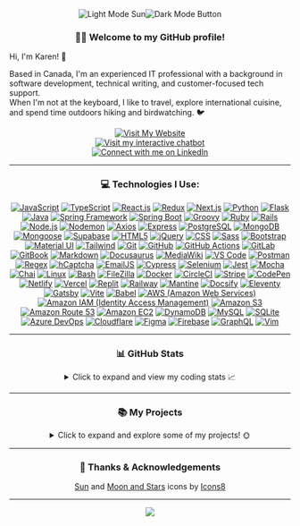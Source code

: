 <div align="left">
  <div style="display: flex; align-items: center; justify-content: center;">
    <picture>
      <source srcset="https://img.icons8.com/keek/50/bright-moon.png" alt="Dark Mode Moon" media="(prefers-color-scheme: dark)">
      <img src="https://img.icons8.com/keek/50/summer.png" alt="Light Mode Sun">
    </picture>
    <picture>
      <source srcset="https://img.shields.io/badge/Hello%2C%20Light%20Mode%20Visitor!-%23ffffff?style=flat-square" alt="Light Mode Button" height="25" media="(prefers-color-scheme: light)">
      <img src="https://img.shields.io/badge/Hello%2C%20Dark%20Mode%20Visitor!-%230D1117?style=flat-square" alt="Dark Mode Button" height="25">
    </picture>
  </div>
</div>

<h3 align="center">👩‍💻 Welcome to my GitHub profile!</h3>
Hi, I'm Karen! 🙂

Based in Canada, I'm an experienced IT professional with a background in software development, technical writing, and customer-focused tech support.  
When I'm not at the keyboard, I like to travel, explore international cuisine, and spend time outdoors hiking and birdwatching. 🐦  

<div align="center">
  <a href="https://kazvee.com" target="_blank"><img src="https://img.shields.io/badge/🌐-Visit%20My%20Website-purple?labelColor=indigo&style=plastic" alt="Visit My Website" style="height: 30px; width: auto;"></a>  
</div>
<div align="center">
  <a href="https://kazvee.zapier.app" target="_blank"><img src="https://img.shields.io/badge/🤖-Visit%20my%20interactive%20chatbot%20-purple?labelColor=indigo&style=plastic" alt="Visit my interactive chatbot" style="height: 30px; width: auto;"></a>  
</div>
<div align="center">
  <a href="https://www.linkedin.com/in/kazvee" target="_blank"><img src="https://img.shields.io/badge/🙂-Connect%20with%20me%20on%20LinkedIn-purple?labelColor=indigo&style=plastic" alt="Connect with me on LinkedIn" style="height: 30px; width: auto;"></a>  
</div>
<hr>
<h3 align="center">💻 Technologies I Use:</h3>
<div align="center">
<a href="https://github.com/kazvee/kazvee/" target="_blank"><img src="https://img.shields.io/badge/JavaScript-F7DF1E?style=for-the-badge&logo=javascript&logoColor=black&style=plastic" alt="JavaScript"></a>
<a href="https://github.com/kazvee/kazvee/" target="_blank"><img src="https://img.shields.io/badge/TypeScript-3178C6?style=for-the-badge&logo=typescript&logoColor=white&style=plastic" alt="TypeScript" /></a> 
<a href="https://github.com/kazvee/kazvee/" target="_blank"><img src="https://img.shields.io/badge/React.js-61DAFB?style=for-the-badge&logo=react&logoColor=black&style=plastic" alt="React.js" /></a>
<a href="https://github.com/kazvee/kazvee/" target="_blank"><img src="https://img.shields.io/badge/Redux-764ABC?style=for-the-badge&logo=redux&logoColor=white&style=plastic" alt="Redux" /></a> 
<a href="https://github.com/kazvee/kazvee/" target="_blank"><img src="https://img.shields.io/badge/Next.js-CCCCCC?style=for-the-badge&logo=next.js&logoColor=black&style=plastic" alt="Next.js" /></a> 
<a href="https://github.com/kazvee/kazvee/" target="_blank"><img src="https://img.shields.io/badge/Python-3776AB?style=for-the-badge&logo=python&logoColor=white&style=plastic" alt="Python" /></a> 
<a href="https://github.com/kazvee/kazvee/" target="_blank"><img src="https://img.shields.io/badge/Flask-CCCCCC?style=for-the-badge&logo=flask&logoColor=black&style=plastic" alt="Flask" /></a> 
<a href="https://github.com/kazvee/kazvee/" target="_blank"><img src="https://img.shields.io/badge/Java-3776AB?style=for-the-badge&logo=openjdk&logoColor=white&style=plastic" alt="Java" /></a> 
<a href="https://github.com/kazvee/kazvee/" target="_blank"><img src="https://img.shields.io/badge/Spring-6DB33F?style=for-the-badge&logo=spring&logoColor=white&style=plastic" alt="Spring Framework" /></a> 
<a href="https://github.com/kazvee/kazvee/" target="_blank"><img src="https://img.shields.io/badge/Spring%20Boot-6DB33F?style=for-the-badge&logo=springboot&logoColor=white&style=plastic" alt="Spring Boot" /></a> 
<a href="https://github.com/kazvee/kazvee/" target="_blank"><img src="https://img.shields.io/badge/Groovy-4298B8?style=for-the-badge&logo=apache-groovy&logoColor=white&style=plastic" alt="Groovy" /></a> 
<a href="https://github.com/kazvee/kazvee/" target="_blank"><img src="https://img.shields.io/badge/Ruby-CC342D?style=for-the-badge&logo=ruby&logoColor=white&style=plastic" alt="Ruby" /></a> 
<a href="https://github.com/kazvee/kazvee/" target="_blank"><img src="https://img.shields.io/badge/Rails-D30001?style=for-the-badge&logo=rubyonrails&logoColor=white&style=plastic" alt="Rails" /></a> 
<a href="https://github.com/kazvee/kazvee/" target="_blank"><img src="https://img.shields.io/badge/Node.js-339933?style=for-the-badge&logo=nodedotjs&logoColor=white&style=plastic" alt="Node.js" /></a> 
<a href="https://github.com/kazvee/kazvee/" target="_blank"><img src="https://img.shields.io/badge/Nodemon-76D04B?style=for-the-badge&logo=nodemon&logoColor=white&style=plastic" alt="Nodemon" /></a> 
<a href="https://github.com/kazvee/kazvee/" target="_blank"><img src="https://img.shields.io/badge/Axios-5A29E4?style=for-the-badge&logo=axios&logoColor=white&style=plastic" alt="Axios" /></a> 
<a href="https://github.com/kazvee/kazvee/" target="_blank"><img src="https://img.shields.io/badge/Express-CCCCCC?style=for-the-badge&logo=express&logoColor=black&style=plastic" alt="Express" /></a> 
<a href="https://github.com/kazvee/kazvee/" target="_blank"><img src="https://img.shields.io/badge/PostgreSQL-4169E1?style=for-the-badge&logo=postgresql&logoColor=white&style=plastic" alt="PostgreSQL" /></a> 
<a href="https://github.com/kazvee/kazvee/" target="_blank"><img src="https://img.shields.io/badge/MongoDB-47A248?style=for-the-badge&logo=mongodb&logoColor=white&style=plastic" alt="MongoDB" /></a> 
<a href="https://github.com/kazvee/kazvee/" target="_blank"><img src="https://img.shields.io/badge/Mongoose-880000?style=for-the-badge&logo=mongoose&logoColor=white&style=plastic" alt="Mongoose" /></a> 
<a href="https://github.com/kazvee/kazvee/" target="_blank"><img src="https://img.shields.io/badge/Supabase-3FCF8E?style=for-the-badge&logo=supabase&logoColor=white&style=plastic" alt="Supabase" /></a> 
<a href="https://github.com/kazvee/kazvee/" target="_blank"><img src="https://img.shields.io/badge/HTML-E34F26?style=for-the-badge&logo=html5&logoColor=white&style=plastic" alt="HTML5" /></a> 
<a href="https://github.com/kazvee/kazvee/" target="_blank"><img src="https://img.shields.io/badge/jQuery-0769AD?style=for-the-badge&logo=jquery&logoColor=white&style=plastic" alt="jQuery" /></a> 
<a href="https://github.com/kazvee/kazvee/" target="_blank"><img src="https://img.shields.io/badge/CSS-1572B6?style=for-the-badge&logo=css3&logoColor=white&style=plastic" alt="CSS" /></a> 
<a href="https://github.com/kazvee/kazvee/" target="_blank"><img src="https://img.shields.io/badge/Sass-CC6699?style=for-the-badge&logo=sass&logoColor=white&style=plastic" alt="Sass" /></a> 
<a href="https://github.com/kazvee/kazvee/" target="_blank"><img src="https://img.shields.io/badge/Bootstrap-7952B3?style=for-the-badge&logo=bootstrap&logoColor=white&style=plastic" alt="Bootstrap" /></a> 
<a href="https://github.com/kazvee/kazvee/" target="_blank"><img src="https://img.shields.io/badge/MUI-007FFF?style=for-the-badge&logo=mui&logoColor=white&style=plastic" alt="Material UI" /></a> 
<a href="https://github.com/kazvee/kazvee/" target="_blank"><img src="https://img.shields.io/badge/Tailwind%20CSS-06B6D4?style=for-the-badge&logo=tailwind-css&logoColor=white&style=plastic" alt="Tailwind" /></a> 
<a href="https://github.com/kazvee/kazvee/" target="_blank"><img src="https://img.shields.io/badge/Git-F05032?style=for-the-badge&logo=git&logoColor=white&style=plastic" alt="Git" /></a> 
<a href="https://github.com/kazvee/kazvee/" target="_blank"><img src="https://img.shields.io/badge/GitHub-CCCCCC?style=for-the-badge&logo=github&logoColor=black&style=plastic" alt="GitHub" /></a> 
<a href="https://github.com/kazvee/kazvee/" target="_blank"><img src="https://img.shields.io/badge/GitHub%20Actions-2088FF?style=for-the-badge&logo=githubactions&logoColor=white&style=plastic" alt="GitHub Actions" /></a> 
<a href="https://github.com/kazvee/kazvee/" target="_blank"><img src="https://img.shields.io/badge/GitLab-FC6D26?style=for-the-badge&logo=gitlab&logoColor=white&style=plastic" alt="GitLab" /></a> 
<a href="https://github.com/kazvee/kazvee/" target="_blank"><img src="https://img.shields.io/badge/GitBook-3884FF?style=for-the-badge&logo=gitbook&logoColor=white&style=plastic" alt="GitBook" /></a> 
<a href="https://github.com/kazvee/kazvee/" target="_blank"><img src="https://img.shields.io/badge/Markdown-CCCCCC?style=for-the-badge&logo=markdown&logoColor=black&style=plastic" alt="Markdown" /></a> 
<a href="https://github.com/kazvee/kazvee/" target="_blank"><img src="https://img.shields.io/badge/Docusaurus-3ECC5F?style=for-the-badge&logo=docusaurus&logoColor=white&style=plastic" alt="Docusaurus" /></a> 
<a href="https://github.com/kazvee/kazvee/" target="_blank"><img src="https://img.shields.io/badge/⭕-MediaWiki-FF801F?style=for-the-badge&logo=mediawiki&logoColor=white&style=plastic&labelColor=3B5B6E" alt="MediaWiki" /></a> 
<a href="https://github.com/kazvee/kazvee/" target="_blank"><img src="https://img.shields.io/badge/VSCode-007ACC?style=for-the-badge&logo=visualstudiocode&logoColor=white&style=plastic" alt="VS Code" /></a> 
<a href="https://github.com/kazvee/kazvee/" target="_blank"><img src="https://img.shields.io/badge/Postman-FF6C37?style=for-the-badge&logo=postman&logoColor=white&style=plastic" alt="Postman" /></a> 
<a href="https://github.com/kazvee/kazvee/" target="_blank"><img src="https://img.shields.io/badge/RegEx-CCCCCC?style=for-the-badge&logo=javascript&logoColor=black&style=plastic" alt="Regex" /></a> 
<a href="https://github.com/kazvee/kazvee/" target="_blank"><img src="https://img.shields.io/badge/hCaptcha-00B9BF?style=for-the-badge&logo=hCaptcha&logoColor=black&style=plastic" alt="hCaptcha" /></a> 
<a href="https://github.com/kazvee/kazvee/" target="_blank"><img src="https://img.shields.io/badge/EmailJS-FF8434?style=for-the-badge&logo=emailjs&logoColor=black&style=plastic" alt="EmailJS" /></a> 
<a href="https://github.com/kazvee/kazvee/" target="_blank"><img src="https://img.shields.io/badge/Cypress-69D3A7?style=for-the-badge&logo=cypress&logoColor=white&style=plastic" alt="Cypress" /></a> 
<a href="https://github.com/kazvee/kazvee/" target="_blank"><img src="https://img.shields.io/badge/Selenium-43B02A?style=for-the-badge&logo=selenium&logoColor=white&style=plastic" alt="Selenium" /></a> 
<a href="https://github.com/kazvee/kazvee/" target="_blank"><img src="https://img.shields.io/badge/Jest-C21325?style=for-the-badge&logo=jest&logoColor=white&style=plastic" alt="Jest" /></a> 
<a href="https://github.com/kazvee/kazvee/" target="_blank"><img src="https://img.shields.io/badge/Mocha-8D6748?style=for-the-badge&logo=mocha&logoColor=white&style=plastic" alt="Mocha" /></a> 
<a href="https://github.com/kazvee/kazvee/" target="_blank"><img src="https://img.shields.io/badge/Chai-A30701?style=for-the-badge&logo=chai&logoColor=white&style=plastic" alt="Chai" /></a> 
<a href="https://github.com/kazvee/kazvee/" target="_blank"><img src="https://img.shields.io/badge/Linux-FCC624?style=for-the-badge&logo=linux&logoColor=black&style=plastic" alt="Linux" /></a> 
<a href="https://github.com/kazvee/kazvee/" target="_blank"><img src="https://img.shields.io/badge/Bash-4EAA25?style=for-the-badge&logo=gnubash&logoColor=white&style=plastic" alt="Bash" /></a> 
<a href="https://github.com/kazvee/kazvee/" target="_blank"><img src="https://img.shields.io/badge/FileZilla-BF0000?style=for-the-badge&logo=filezilla&logoColor=white&style=plastic" alt="FileZilla" /></a> 
<a href="https://github.com/kazvee/kazvee/" target="_blank"><img src="https://img.shields.io/badge/Docker-2496ED?style=for-the-badge&logo=docker&logoColor=white&style=plastic" alt="Docker" /></a> 
<a href="https://github.com/kazvee/kazvee/" target="_blank"><img src="https://img.shields.io/badge/CircleCI-CCCCCC?style=for-the-badge&logo=circleci&logoColor=black&style=plastic" alt="CircleCI" /></a> 
<a href="https://github.com/kazvee/kazvee/" target="_blank"><img src="https://img.shields.io/badge/Stripe-008CDD?style=for-the-badge&logo=stripe&logoColor=white&style=plastic" alt="Stripe" /></a> 
<a href="https://github.com/kazvee/kazvee/" target="_blank"><img src="https://img.shields.io/badge/CodePen-CCCCCC?style=for-the-badge&logo=codepen&logoColor=black&style=plastic" alt="CodePen" /></a>
<a href="https://github.com/kazvee/kazvee/" target="_blank"><img src="https://img.shields.io/badge/Netlify-00C7B7?style=for-the-badge&logo=netlify&logoColor=white&style=plastic" alt="Netlify" /></a> 
<a href="https://github.com/kazvee/kazvee/" target="_blank"><img src="https://img.shields.io/badge/Vercel-CCCCCC?style=for-the-badge&logo=vercel&logoColor=black&style=plastic" alt="Vercel" /></a> 
<a href="https://github.com/kazvee/kazvee/" target="_blank"><img src="https://img.shields.io/badge/Replit-F26207?style=for-the-badge&logo=replit&logoColor=white&style=plastic" alt="Replit" /></a>
<a href="https://github.com/kazvee/kazvee/" target="_blank"><img src="https://img.shields.io/badge/Railway-CCCCCC?style=for-the-badge&logo=railway&logoColor=black&style=plastic" alt="Railway" /></a> 
<a href="https://github.com/kazvee/kazvee/" target="_blank"><img src="https://img.shields.io/badge/Mantine-339AF0?style=for-the-badge&logo=mantine&logoColor=white&style=plastic" alt="Mantine" /></a> 
<a href="https://github.com/kazvee/kazvee/" target="_blank"><img src="https://img.shields.io/badge/Docsify-2ECE53?style=for-the-badge&logo=docusaurus&logoColor=white&style=plastic" alt="Docsify" /></a> 
<a href="https://github.com/kazvee/kazvee/" target="_blank"><img src="https://img.shields.io/badge/Eleventy-CCCCCC?style=for-the-badge&logo=eleventy&logoColor=black&style=plastic" alt="Eleventy" /></a> 
<a href="https://github.com/kazvee/kazvee/" target="_blank"><img src="https://img.shields.io/badge/Gatsby-663399?style=for-the-badge&logo=gatsby&logoColor=white&style=plastic" alt="Gatsby" /></a> 
<a href="https://github.com/kazvee/kazvee/" target="_blank"><img src="https://img.shields.io/badge/Vite-646CFF?style=for-the-badge&logo=vite&logoColor=white&style=plastic" alt="Vite" /></a> 
<a href="https://github.com/kazvee/kazvee/" target="_blank"><img src="https://img.shields.io/badge/Babel-F9DC3E?style=for-the-badge&logo=babel&logoColor=black&style=plastic" alt="Babel" /></a> 
<a href="https://github.com/kazvee/kazvee/" target="_blank"><img src="https://img.shields.io/badge/AWS-FF9900?style=for-the-badge&logo=amazonaws&logoColor=white&style=plastic" alt="AWS (Amazon Web Services)" /></a> 
<a href="https://github.com/kazvee/kazvee/" target="_blank"><img src="https://img.shields.io/badge/IAM-DD344C?style=for-the-badge&logo=amazoniam&logoColor=white&style=plastic" alt="Amazon IAM (Identity Access Management)" /></a> 
<a href="https://github.com/kazvee/kazvee/" target="_blank"><img src="https://img.shields.io/badge/S3-569A31?style=for-the-badge&logo=amazons3&logoColor=white&style=plastic" alt="Amazon S3" /></a> 
<a href="https://github.com/kazvee/kazvee/" target="_blank"><img src="https://img.shields.io/badge/Route%2053-8C4FFF?style=for-the-badge&logo=amazonroute53&logoColor=white&style=plastic" alt="Amazon Route 53" /></a> 
<a href="https://github.com/kazvee/kazvee/" target="_blank"><img src="https://img.shields.io/badge/EC2-FF9900?style=for-the-badge&logo=amazonec2&logoColor=white&style=plastic" alt="Amazon EC2" /></a> 
<a href="https://github.com/kazvee/kazvee/" target="_blank"><img src="https://img.shields.io/badge/DynamoDB-4053D6?style=for-the-badge&logo=amazondynamodb&logoColor=white&style=plastic" alt="DynamoDB" /></a> 
<a href="https://github.com/kazvee/kazvee/" target="_blank"><img src="https://img.shields.io/badge/MySQL-4479A1?style=for-the-badge&logo=mysql&logoColor=white&style=plastic" alt="MySQL" /></a> 
<a href="https://github.com/kazvee/kazvee/" target="_blank"><img src="https://img.shields.io/badge/SQLite-003B57?style=for-the-badge&logo=sqlite&logoColor=white&style=plastic" alt="SQLite" /></a> 
<a href="https://github.com/kazvee/kazvee/" target="_blank"><img src="https://img.shields.io/badge/Azure%20DevOps-0078D7?style=for-the-badge&logo=azuredevops&logoColor=white&style=plastic" alt="Azure DevOps" /></a> 
<a href="https://github.com/kazvee/kazvee/" target="_blank"><img src="https://img.shields.io/badge/Cloudflare-F38020?style=for-the-badge&logo=cloudflare&logoColor=white&style=plastic" alt="Cloudflare" /></a> 
<a href="https://github.com/kazvee/kazvee/" target="_blank"><img src="https://img.shields.io/badge/Figma-F24E1E?style=for-the-badge&logo=figma&logoColor=white&style=plastic" alt="Figma" /></a> 
<a href="https://github.com/kazvee/kazvee/" target="_blank"><img src="https://img.shields.io/badge/Firebase-FFCA28?style=for-the-badge&logo=firebase&logoColor=black&style=plastic" alt="Firebase" /></a> 
<a href="https://github.com/kazvee/kazvee/" target="_blank"><img src="https://img.shields.io/badge/GraphQL-E10098?style=for-the-badge&logo=graphql&logoColor=white&style=plastic" alt="GraphQL" /></a> 
<a href="https://github.com/kazvee/kazvee/" target="_blank"><img src="https://img.shields.io/badge/Vim-019733?style=for-the-badge&logo=vim&logoColor=white&style=plastic" alt="Vim" /></a> 
</span>

<hr>

  <div align="center">

  <h3>📊 GitHub Stats</h3>

  <details>
    
  <summary>Click to expand and view my coding stats 📈</summary>
  <br>

  <div align="center">
    <img src="https://raw.githubusercontent.com/kazvee/my-github-stats/main/images/kazvee-github-stats.svg?${{ github.run_id }}" alt="GitHub Activity for kazvee">
  </div>

  </div>

  </details>

  <hr>

  <div align="center">

  <h3>📚 My Projects</h3>

  <details>
    
  <summary>Click to expand and explore some of my projects! 🌞</summary>
  <br>

  <hr>
  <!-- Heliopolis  -->
  <h3>🌞 Heliopolis </h3>
  
  <div align="left">
    ✨ <a href="https://heliopolis.helioho.st/" target="_blank" rel="noopener noreferrer">Live Demo</a><br>
    🎮 Cute browser-based exploration game<br>
    📱 Playable on Desktop and Mobile<br>
    ⚙️ <strong>Tools Used:</strong> JavaScript, Kaplay, Vite, CSS, HTML<br>
    📅 Built in: February 2025<br><br>
    <p>
      <a href="https://github.com/kazvee/heliopolis/#readme" target="_blank" rel="noopener noreferrer">
        <img src="https://img.shields.io/badge/Project Repo-CCCCCC?style=for-the-badge&logo=github&logoColor=808080">
        </a>
    </p>
  </div>

https://github.com/user-attachments/assets/1b570ae4-632b-4dd7-80a1-2072206760e3

  <hr>
  <!-- Provisioning -->
  <h3>🍛 Provisioning</h3>
  
  <div align="left">
    ✨ <a href="https://provisioning.kazvee.com/" target="_blank" rel="noopener noreferrer">Live Demo</a><br>
    🍲 Online recipe collection for easy lookup and seamless sharing<br>
    📑 Features category and tag browsing, quick search, and eye-catching image carousel<br>
    ⚙️ <strong>Tools Used:</strong> React, Docusaurus, Lunr Search, Markdown, JavaScript, CSS, HTML<br>
    📅 Built in: January 2025<br><br>
    <p>
      <a href="https://github.com/kazvee/provisioning/#readme" target="_blank" rel="noopener noreferrer">
        <img src="https://img.shields.io/badge/Project Repo-CCCCCC?style=for-the-badge&logo=github&logoColor=808080">
        </a>
    </p>
  </div>

  [![Provisioning Main Page](https://github.com/user-attachments/assets/f05c8455-fb83-4174-a80a-beb2ea31506e)](https://github.com/kazvee/provisioning/#readme)

  <hr>
  <!-- ezReply -->
  <h3>🪶 ezReply </h3>
  
  <div align="left">
    👩‍💻 Streamlines customer support with dynamic, pre-written answers to common queries<br>
    ✅ Features a built-in copy button for quick responses<br>
    ⚙️ <strong>Tools Used:</strong> Python, Flask, HTML, CSS, Virtual Environment<br>
    📅 Built in: November 2024<br><br>
    <p>
      <a href="https://github.com/kazvee/ezReply/#readme" target="_blank" rel="noopener noreferrer">
        <img src="https://img.shields.io/badge/Project Repo-CCCCCC?style=for-the-badge&logo=github&logoColor=808080">
        </a>
    </p>
  </div>

https://github.com/user-attachments/assets/ac7347db-aed2-4433-a271-261b0d06912c

  <hr>
  <!-- Follow Check -->
  <h3>🕵️‍♀️ Follow Check</h3>
  
  <div align="left">
    👩‍💼 Web app for managing GitHub following relationships<br>
    ⚙️ <strong>Tools Used:</strong> JavaScript, Node.js, Express, Axios, Dotenv, HTML, CSS<br>
    📅 Built in: November 2024<br><br>
    <p>
      <a href="https://github.com/kazvee/follow-check/#readme" target="_blank" rel="noopener noreferrer">
        <img src="https://img.shields.io/badge/Project Repo-CCCCCC?style=for-the-badge&logo=github&logoColor=808080">
        </a>
    </p>
  </div>

  [![Follow Check](https://github.com/user-attachments/assets/f158949d-89eb-4d1a-8443-1d4722d4de8b)](https://github.com/kazvee/follow-check/#readme)

  <hr>
  <!-- Coffee Calendar Events Scheduler -->
  <h3>📅 Coffee Calendar Events Scheduler</h3>
  
  <div align="left">
    ☕ Java console application that generates a schedule of upcoming events based on user input<br>
    🗝️ Features input validation<br>
    ⚙️ <strong>Tools Used:</strong> Java, CLI (Command Line Interface)<br>
    📅 Built in: October 2024<br><br>
    <p>
      <a href="https://github.com/kazvee/coffee-calendar-events-scheduler/#readme" target="_blank" rel="noopener noreferrer">
        <img src="https://img.shields.io/badge/Project Repo-CCCCCC?style=for-the-badge&logo=github&logoColor=808080">
        </a>
    </p>
  </div>

https://github.com/user-attachments/assets/4cf55ba9-01a1-40b1-9125-d6524f7a10e4

  <hr>
  <!-- Snake Bytes Dinner Planner -->
  <h3>🐍 Snake Bytes Dinner Planner</h3>
  
  <div align="left">
    ✨ <a href="https://kazvee.pythonanywhere.com/" target="_blank" rel="noopener noreferrer">Live Demo</a><br>
    🍛 A revamped Python dinner planner built as a frontend app with Flask<br>
    ✅ Includes user input validation and eye-catching graphics promoting healthy eating<br>
    ⚙️ <strong>Tools Used:</strong> Python, Flask, Virtual Environment<br>
    📅 Built in: September 2024<br><br>
    <p>
      <a href="https://github.com/kazvee/snake-bytes/#readme" target="_blank" rel="noopener noreferrer">
        <img src="https://img.shields.io/badge/Project Repo-CCCCCC?style=for-the-badge&logo=github&logoColor=808080">
        </a>
    </p>
  </div>

https://github.com/user-attachments/assets/fbc45632-b4c9-4fae-823b-1315b68df85a

  <hr>
  <!-- Console-based Dinner Planner -->
  <h3>💻 Console-based Dinner Planner</h3>
  
  <div align="left">
    🍽️ Python console application that generates a weekly meal plan based on user input<br>
    🗝️ Features input validation and user-friendly `Quit and Restart` option<br>
    ⚙️ <strong>Tools Used:</strong> Python, CLI (Command Line Interface)<br>
    📅 Built in: August 2024<br><br>
    <p>
      <a href="https://github.com/kazvee/snake-bytes-console/#readme" target="_blank" rel="noopener noreferrer">
        <img src="https://img.shields.io/badge/Project Repo-CCCCCC?style=for-the-badge&logo=github&logoColor=808080">
        </a>
    </p>
  </div>

https://github.com/user-attachments/assets/653ff4d4-6e3f-4624-86b4-2a0e19b7622d

  <hr>
  <!-- Bestie Squad -->
  <h3>Bestie Squad 🐰</h3>
  
  <div align="left">
    ✨ <a href="kazvee.github.io/bestie-squad/" target="_blank" rel="noopener noreferrer">Live Demo</a><br>
    😻 Redux application that enables users to create and manage their list of friends<br>
    🗝️ Features key Redux concepts such as Reducers, Actions, and the Store structure
    ⚙️ <strong>Tools Used:</strong> Redux (Reducers, Actions, Store), JavaScript, React, HTML, CSS, Yarn, GitHub Pagesbr>
    📅 Built in: March 2024<br><br>
    <p>
      <a href="https://github.com/kazvee/bestie-squad/#readme" target="_blank" rel="noopener noreferrer">
        <img src="https://img.shields.io/badge/Project Repo-CCCCCC?style=for-the-badge&logo=github&logoColor=808080">
        </a>
    </p>
  </div>
  
https://github.com/kazvee/bestie-squad/assets/109990289/75cb6ab4-7d0a-48d3-a62d-4c9f7fb345d1

  <hr>
  <!-- Meme Maker -->
  <h3>Meme Maker 🖼️</h3>
  
  <div align="left">
    🖼️ Meme generator enabling users to create custom memes<br>
    🏫 Explores advanced concepts such as API interaction and handling asynchronous actions<br> 
    ⚙️ <strong>Tools Used:</strong> Redux (Reducers, Actions, Store), JavaScript, React, HTML, CSS, Thunk, API, Bootstrap<br>
    📅 Built in: March 2024<br><br>
    <p>
      <a href="https://github.com/kazvee/meme-maker/#readme" target="_blank" rel="noopener noreferrer">
        <img src="https://img.shields.io/badge/Project Repo-CCCCCC?style=for-the-badge&logo=github&logoColor=808080">
        </a>
    </p>
  </div>
  
https://github.com/kazvee/meme-maker/assets/109990289/d75548b9-bbbb-43a3-8c7d-56d6dace0f0e

  <hr>
  <!-- Portfolio -->
  <h3>My Portfolio 👩‍💻</h3>
  
  <div align="left">
    ✨ <a href="https://kazvee.com/" target="_blank" rel="noopener noreferrer">Live Demo</a><br>
    👩‍💻 My web developer portfolio<br>
    ⚙️ <strong>Tools Used:</strong> Next.js, JavaScript, TypeScript, Node.js, HTML, CSS, Tailwind CSS<br>
    📅 Built in: January 2024<br><br>
    <p>
       <a href="https://github.com/kazvee/portfolio/#readme" target="_blank" rel="noopener noreferrer">
         <img src="https://img.shields.io/badge/Project Repo-CCCCCC?style=for-the-badge&logo=github&logoColor=808080">
       </a>
    </p>
  </div>

  https://github.com/user-attachments/assets/2a143ff7-b9ee-4dd6-a8a9-26abb4717dfa

  <hr>
  <!-- Jungle-->
  <h3>Jungle 🪴</h3>
  
  <div align="left">
    🌿 Full-stack e-commerce app<br>
    🔴 Ruby on 🚃 Rails 6.1<br>
    👢 Bootstrap frontend<br>
    📚 PostgreSQL database<br>
    🔒 Bcrypt password management<br>
    💸 Stripe for secure payments<br>
    🧪 Rspec & Cypress automated testing<br>
    ⚙️ <strong>Tools Used:</strong> Ruby on Rails, HTML, CSS, SCSS, ERB (Embedded Ruby), MVC (Model-View-Controller) Architecture, Active Record ORM (Object-Relational Mapping), Bootstrap, PostgreSQL, Bcrypt, Stripe, RSpec, Cypress<br>
    📅 Built in: November 2023<br><br>
    <p>
      <a href="https://github.com/kazvee/jungle_rails/#readme" target="_blank" rel="noopener noreferrer">
        <img src="https://img.shields.io/badge/Project Repo-CCCCCC?style=for-the-badge&logo=github&logoColor=808080">
      </a>  
    </p>
  </div>
  
  https://github.com/kazvee/jungle_rails/assets/109990289/fb683726-38d1-4fd8-8c28-53e3d05bbd8d
  
  <hr>
  <!-- Scheduler-->
  <h3>Scheduler 📅</h3>
 
  <div align="left">
    🧑‍🤝‍🧑 Full-stack appointment booking app enabling students & mentors to meet<br>
    🧪 Built using TDD (Test Driven Development) using Jest & Cypress<br>
    🔁 Implements CI/CD (Continuous Integration and Continuous Deployment/Delivery) practices with built-in automated testing capabilities<br>
    ⚙️ <strong>Tools Used:</strong>  React, JavaScript, HTML, CSS, SCSS, Node.js, Axios, Dotenv, Cypress, Jest, TDD (Test Driven Development), SPA (Single Page Application), Railway, CircleCI (CI/CD), Netlify
    📅 Built in: October 2023<br><br>
    <p>
      <a href="https://github.com/kazvee/scheduler/#readme" target="_blank" rel="noopener noreferrer">
        <img src="https://img.shields.io/badge/Project Repo-CCCCCC?style=for-the-badge&logo=github&logoColor=808080">
      </a>  
    </p>
  </div>
  
  https://github.com/kazvee/scheduler/assets/109990289/3c60e71c-5562-438f-b21a-d22b7da7846c
  
  <hr>
  <!-- PhotoLabs -->
  <h3>PhotoLabs 🖼️</h3>
 
  <div align="left">
    🖼️ Stock photo single page app built as a Single Page Application (SPA) in React<br>
    🏢 Leverages a pre-existing to invite customers to view and interact with photos held in the database<br>
    ⚙️ <strong>Tools Used:</strong> React, JavaScript, HTML, CSS, SCSS, Express, PostgreSQL, API, Babel, Dotenv, SPA (Single Page Application)<br>
    📅 Built in: September 2023<br><br>
    <p>
      <a href="https://github.com/kazvee/photolabs/#readme" target="_blank" rel="noopener noreferrer">
        <img src="https://img.shields.io/badge/Project Repo-CCCCCC?style=for-the-badge&logo=github&logoColor=808080">
      </a>
    </p>
  </div>
  
  [PhotoLabs_Video.webm](https://github.com/kazvee/photolabs/assets/109990289/279dd80b-ea3c-4817-a98c-c1570d3cfe9a)
  
  <hr>
  <!-- TwO-O-Player Math Game -->
  <h3>TwO-O-Player Math Game 🧮</h3>
 
  <div align="left">
    🧮 Two player math game which runs in the terminal<br>
    🔴 Built with Ruby using OOP (Object Oriented Programming) principles<br>
    📺 Includes a TV Infomercial style ReadMe, just for fun!<br>
    ⚙️ <strong>Tools Used:</strong>  Ruby, OOP (Object Oriented Programming), CLI (Command Line Interface)<br>
    📅 Built in: October 2023<br><br>
    <p>
    <a href="https://github.com/kazvee/two_player_game/#readme" target="_blank" rel="noopener noreferrer">
    <img src="https://img.shields.io/badge/Project Repo-CCCCCC?style=for-the-badge&logo=github&logoColor=808080">
    </a>  
  </p>
  </div>
  
  https://github.com/kazvee/two_player_game/assets/109990289/01522a1e-fea4-4eb8-9f55-293b516e7025
  
  <hr>
  <!-- Tweeter -->
  <h3>Tweeter 🐣</h3>
 
  <div align="left">
    🐦 Single-page social media app which delivers a seamless user experience<br> 
    ✨ Features a responsive design for various device sizes<br>
    🧮 Real-time tweet length counter<br>
    🔄️ Content validation prevents empty posts<br>
    ⚙️ <strong>Tools Used:</strong> JavaScript, Node.js, Express, HTML, CSS, SASS, jQuery, AJAX, SPA (Single Page Application)<br>
    📅 Built in: July 2023<br><br>
     <p>
       <a href="https://github.com/kazvee/tweeter/#readme" target="_blank" rel="noopener noreferrer">
         <img src="https://img.shields.io/badge/Project Repo-CCCCCC?style=for-the-badge&logo=github&logoColor=808080">
       </a>
     </p>
  </div>
  
  https://user-images.githubusercontent.com/109990289/198e575d-ce26-4269-bf38-631e0c7a2a39
  
  <hr>
  <!-- LightBnB -->
  <h3>LightBnB 🏡</h3>
 
  <div align="left">
    🏨 Multi-page property booking app<br>
    🏘️ Enables a cross-platform experience for property owners and short-term holiday rental customers<br>
    ⚙️ <strong>Tools Used:</strong> JavaScript, NodeJS, Express, PostgreSQL, SASS, Bcrypt, Cookie-Session, Nodemon, Dotenv<br>
    📅 Built in: August 2023<br><br>
    <p>
      <a href="https://github.com/kazvee/LightBnB/#readme" target="_blank" rel="noopener noreferrer">
        <img src="https://img.shields.io/badge/Project Repo-CCCCCC?style=for-the-badge&logo=github&logoColor=808080">
      </a>
    </p>
  </div>
  
  [![Screenshot of Logged-in User View](https://github.com/kazvee/kazvee/assets/109990289/14eff8c7-a73c-46b8-a500-1a0c15d68014)](https://github.com/kazvee/LightBnB/#readme)
  
  <hr>
  <!-- TinyApp -->
  <h3>TinyApp 🌎</h3>
  
  <div align="left">
    🔗 Full stack web application that allows users to shorten long URLs<br>
    🧪 Leverages Unit Testing<br>
    ⚙️ <strong>Tools Used:</strong> JavaScript, NodeJS, Express, EJS, Nodemon, Bcryptjs, Cookie-Session, Mocha, Chai<br>
    📅 Built in: July 2023<br><br>
    <p>
      <a href="https://github.com/kazvee/tinyapp/#readme" target="_blank" rel="noopener noreferrer">
        <img src="https://img.shields.io/badge/Project Repo-CCCCCC?style=for-the-badge&logo=github&logoColor=808080">
      </a>
    </p>
  </div>
  
  [![Saved URLs with Visitor Tracking Stats](https://github.com/kazvee/kazvee/assets/109990289/5c6470e9-ff0b-4bf7-b119-760c421b6be2)](https://github.com/kazvee/tinyapp/#readme)
  
  <hr>
  <!-- Snake -->
  <h3>Snake Game 🐍</h3>
 
  <div align="left">
    🐍 Multiplayer take on the very popular Snake Game<br>
    🔴 Move the snake over the red dots to eat them and grow looooonger!<br>
    🕹 Careful not to crash or it's Game Over! 😢<br>
    ⚙️ <strong>Tools Used:</strong> NodeJS, NPM<br>
    📅 Built in: July 2023<br><br>
    <p>
      <a href="https://github.com/kazvee/snake-client/#readme" target="_blank" rel="noopener noreferrer">
        <img src="https://img.shields.io/badge/Project Repo-CCCCCC?style=for-the-badge&logo=github&logoColor=808080">
      </a>
    </p>
  </div>
  
  [![Game Server Screenshot](https://github.com/kazvee/kazvee/assets/109990289/e11b9465-5f0d-4829-95e7-07fe971031c1)](https://github.com/kazvee/snake-client/#readme)
  
  [![Client Terminal Screenshot](https://github.com/kazvee/kazvee/assets/109990289/701279b4-7481-456d-8974-0e6d22732610)](https://github.com/kazvee/snake-client/#readme)
  
  <hr>
  <!-- Recipe Rank -->
  <h3>Recipe Rank 🍛</h3>
 
  <div align="left">
    ✨ <a href="https://kazvee.github.io/recipe-rank/" target="_blank" rel="noopener noreferrer">Live Demo</a><br>
    🍲 A recipe sharing site that allows visitors to vote on the links submitted<br>
    ⚙️ <strong>Tools Used:</strong> React, JavaScript, HTML, CSS, Supabase, GitHub Pages, Netlify<br>
    📅 Built in: April 2023<br><br>
    <p>
      <a href="https://github.com/kazvee/recipe-rank/#readme" target="_blank" rel="noopener noreferrer">
        <img src="https://img.shields.io/badge/Project Repo-CCCCCC?style=for-the-badge&logo=github&logoColor=808080">
      </a>
    </p>
  </div>

  https://github.com/kazvee/recipe-rank/assets/109990289/c866c167-4ddb-4b2b-82d9-a1d09ed88bd4
  
  <hr>
  <!-- Monkey Duck Game -->
  <h3>Monkey Duck Game 🐒🦆</h3>
 
  <div align="left">
    🤩 <a href="https://monkey-duck.surge.sh/" target="_blank" rel="noopener noreferrer">Live Demo</a><br>
    🍌 Cute browser game<br>
    🐒 Ask the monkeys to shuffle colourful emojis<br>
    🦆 Get some ducks in a row, and WIN!<br>
    ⚙️ <strong>Tools Used:</strong> React, JavaScript, HTML, CSS, GitHub Pages, Surge, SPA (Single Page Application)<br>
    📅 Built in: October 2023<br><br>
    <p>
      <a href="https://github.com/kazvee/monkey-duck-game/#readme" target="_blank" rel="noopener noreferrer">
        <img src="https://img.shields.io/badge/Project Repo-CCCCCC?style=for-the-badge&logo=github&logoColor=808080">
      </a>
    </p>
  </div>
  
  https://github.com/kazvee/monkey-duck-game/assets/109990289/784d5c67-1879-4e17-8fe8-b645f52d9c18
  
  <hr>
  <!-- Fancy Buttons -->
  <h3>🟣 Fancy Buttons</h3>
  
  <div align="left">
    🟣 App that showcases dynamic styling and interactive buttons<br>
    😡 Angry Button<br>
    🔢 Counter Button<br>
    💡 Light Switch Button<br>
    🔁 Text Repeater Button<br>
    ⚙️ <strong>Tools Used:</strong> React<br>
    📅 Built in: September 2023<br><br>
    <p>
      <a href="https://github.com/kazvee/fancy-buttons/#readme" target="_blank" rel="noopener noreferrer">
        <img src="https://img.shields.io/badge/Project Repo-CCCCCC?style=for-the-badge&logo=github&logoColor=808080">
      </a>
    </p>
  </div>
  
  <video src="https://user-images.githubusercontent.com/109990289/f3715e97-6c41-4818-b7c1-cb23cbfd7dfa.mp4" controls="controls" muted="muted" class="d-block rounded-bottom-2 width-fit" style="max-height:640px;"></video>
  
  <hr>
  <!-- Hello React -->
  <h3>Hello React 🩷</h3>
 
  <div align="left">
    🩷 Small project to reinforce understanding of fundamental concepts<br>
    🚁 Passing props with JSX Handling<br>
    🌃 DOM events<br>
    🪝 Managing state with the useState hook<br>
    🖼️ Conditional rendering<br>
    🎛️ Creating controlled input components<br>
    ⚙️ <strong>Tools Used:</strong> React<br>
    📅 Built in: September 2023<br><br>
    <p>
      <a href="https://github.com/kazvee/hello-react/#readme" target="_blank" rel="noopener noreferrer">
        <img src="https://img.shields.io/badge/Project Repo-CCCCCC?style=for-the-badge&logo=github&logoColor=808080">
      </a>
    </p>
  </div>
  
  https://github.com/kazvee/hello-react/assets/109990289/4abe0e96-5625-4495-a2c4-a1bff15def0f
  
  <hr>
  <!-- Tourney Matches -->
  <h3>Tourney Matches 🕹️</h3>
 
  <div align="left">
    🏒 App to practice passing down props to children elements<br>
    🐣 Refine understanding of `props.children`<br> 
    🏗️ Additional practice playing with data structures<br>
    ⚙️ <strong>Tools Used:</strong> React<br>
    📅 Built in: June 2023<br><br>
    <p>
      <a href="https://github.com/kazvee/tourney-matches/#readme" target="_blank" rel="noopener noreferrer">
        <img src="https://img.shields.io/badge/Project Repo-CCCCCC?style=for-the-badge&logo=github&logoColor=808080">
      </a>
    </p>
  </div>

  [![Main View](https://github.com/kazvee/tourney-matches/raw/main/public/readme_images/Main_View.png)](https://github.com/kazvee/tourney-matches/#readme)

  [![Match List View](https://github.com/kazvee/tourney-matches/raw/main/public/readme_images/Match_List_View.png)](https://github.com/kazvee/tourney-matches/#readme)
  
  <hr>
  <!-- World Times -->
  <h3>World Times 🕰️</h3>

  <div align="left">
    <!-- ⏰ <a href="https://world-times.surge.sh/" target="_blank">Live Demo</a><br>  -->
    ⌚ Custom-built World Clock for one customer, displaying local time for their requested cities<br>
    ⚙️ <strong>Tools Used:</strong> JavaScript, Vite, Pico CSS, Luxon library<br>
    📅 Built in: March 2023<br><br>
    <p>
      <a href="https://github.com/kazvee/world-times/#readme" target="_blank" rel="noopener noreferrer">
        <img src="https://img.shields.io/badge/Project Repo-CCCCCC?style=for-the-badge&logo=github&logoColor=808080">
      </a>
    </p>
  </div>
  
  [![World_Clock_Screenshot](https://github.com/kazvee/kazvee/assets/109990289/7ace290e-8299-484c-8c9e-84350eb97b2a)](https://github.com/kazvee/world-times/#readme)
  
  <hr>
  <!-- Currency Xchange -->
  <h3>Currency Xchange 💸</h3>
 
  <div align="left">
    💰 Currency converter widget<br>
    🏦 Implements usage of local storage to cache API data<br>
    ⚙️ <strong>Tools Used:</strong> JavaScript, NodeJS, Express, Axios, Nodemon, CORS, Dotenv<br>
    📅 Built in: April 2023<br><br>
    <p>
      <a href="https://github.com/kazvee/currency-xchange/#readme" target="_blank" rel="noopener noreferrer">
        <img src="https://img.shields.io/badge/Project Repo-CCCCCC?style=for-the-badge&logo=github&logoColor=808080">
      </a>
    </p>
  </div>
  
  [![CurrencyXchange](https://github.com/kazvee/kazvee/assets/109990289/223d7663-5729-4aa9-a096-42c2a83cd147)](https://github.com/kazvee/currency-xchange/#readme)

</details>

<hr>

<h3 align="center">🤗 Thanks & Acknowledgements</h3>
<a href="https://icons8.com/icon/hPgLrdD9eLiu/summer" target="_blank" rel="noopener noreferrer">Sun</a> and <a href="https://icons8.com/icon/BRabI5j7b1bI/moon-and-stars" target="_blank" rel="noopener noreferrer">Moon and Stars</a> icons by <a href="https://icons8.com" target="_blank" rel="noopener noreferrer">Icons8</a>

<hr>

<div align="center">
  <img src="https://hits.sh/github.com/kazvee/hits.svg?style=plastic&label=Visitors&color=purple&labelColor=indigo&logo=github">
</div>
